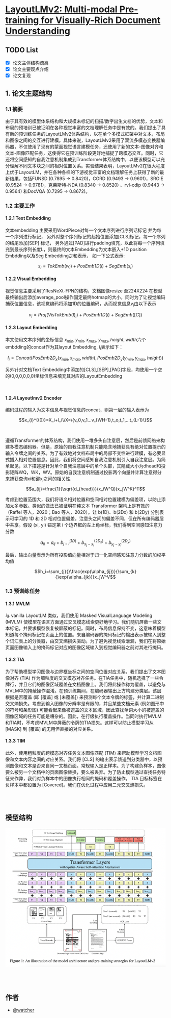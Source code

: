 # [LayoutLMv2: Multi-modal Pre-training for Visually-Rich Document Understanding](https://arxiv.org/abs/2012.14740)

## TODO List

- [x] 论文主体结构疏离
- [x] 论文主要观点介绍
- [x] 论文复现

## 1. 论文主题结构

### 1.1 摘要

由于其有效的模型体系结构和大规模未标记的扫描/数字出生文档的优势，文本和布局的预培训已被证明在各种视觉丰富的文档理解任务中是有效的。我们提出了具有新的预训练任务的LayoutLMv2体系结构，以在单个多模式框架中对文本，布局和图像之间的交互进行建模。具体来说，LayoutLMv2采用了双流多模态变换器编码器，不仅使用了现有的蒙面视觉语言建模任务，还使用了新的文本-图像对齐和文本-图像匹配任务，这使得它在预训练阶段更好地捕捉了跨模态交互。同时，它还将空间感知的自我注意机制集成到Transformer体系结构中，以便该模型可以充分理解不同文本块之间的相对位置关系。实验结果表明，LayoutLMv2在很大程度上优于LayoutLM，并在各种各样的下游视觉丰富的文档理解任务上获得了新的最新结果，包括FUNSD (0.7895 → 0.8420)，CORD (0.9493 → 0.9601)，SROIE (0.9524 → 0.9781)，克莱斯特-NDA (0.8340 → 0.8520) 、rvl-cdip (0.9443 → 0.9564) 和DocVQA (0.7295 → 0.8672)。

### 1.2 主要工作

#### 1.2.1 Text Embedding

文本embedding 主要采用WordPiece对每一个文本序列进行序列话标记 并为每一个序列进行标记， 另外对整个序列标记的起始位置添加[CLS]标记，每一个序列的结尾添加[SEP] 标记， 另外通过[PAD]进行padding填充，以此将每一个序列填充到最长序列长度L，则最终的文本Embedding为文本嵌入+1D position Embdding以及Seg Embedding之和表示， 如一下公式表示:

$$s_i=TokEmb(w_i)+PosEmb1D(i)+SegEmb(s_i)$$

#### 1.2.2 Visual Embedding

视觉信息主要采用了ResNeXt-FPN的结构，文档图像resize 至224X224 在模型最终输出后添加average_pool操作固定最终hotmap的大小，同时为了让视觉编码捕获位置信息，该视觉编码将添加1D的位置编码，从而视觉信息$v_i$由以下表示

$$v_i=Proj(VisTokEmb(I)_i)+PosEmb1D(i)+SegEmb([C])$$

#### 1.2.3 Layout Embedding

本文使用文本序列的坐标信息 ${x_{min},y_{min},x_{max},y_{max}, height, width}$六个embdding的concat作为其layout Embedding, $l_i$表示如下：

$$l_i = Concat(PosEmb2D_x(x_{min},x_{max},width),PosEmb2D_y(y_{min},y_{max},height))$$

另外针对文档Text Embedding中添加的[CLS],[SEP],[PAD]字段，均使用一个空的(0,0,0,0,0,0)坐标信息来填充其对应的LayoutEmbedding

<br/>

#### 1.2.4 Layoutlmv2 Encoder

编码过程的输入为文本信息与视觉信息的concat，则第一层的输入表示为

$$x_{i}^{(0)}=X_i+l_i\\X=\{v_0,v_1...v_{WH-1},t_o,t_1,...t_{L-1}\}$$

<br/>

遵循Transformer的体系结构，我们使用一堆多头自注意层，然后是前馈网络来构建多模态编码器。但是，原始的自我注意机制只能隐含地捕获具有绝对位置提示的输入令牌之间的关系。为了有效地对文档布局中的局部不变性进行建模，有必要显式插入相对位置信息。因此，我们将空间感知自我注意机制引入自我注意层。为简单起见，以下描述是针对单个自我注意层中的单个头部，其隐藏大小为dhead和投影矩阵WQ，WK，WV。原始的自我注意机制通过投影两个向量并计算注意得分来捕获查询xi和键xj之间的相关性.

$$a_{ij}=\frac{1}{\sqrt{d_{head}}}(x_iW^Q)(x_jW^K)^T$$

考虑到位置范围大，我们将语义相对位置和空间相对位置建模为偏差项，以防止添加太多参数。类似的做法已被证明在纯文本 Transformer 架构上是有效的（Raffel 等人，2020；Bao 等人，2020）。让 b(1D)、b(2Dx) 和 b(2Dy) 分别表示可学习的 1D 和 2D 相对位置偏差。注意头之间的偏差不同，但在所有编码器层中共享。假设 (xi, yi) 锚定第 i 个边界框的左上角坐标，我们得到空间感知注意力分数

$$a_{ij}=a_{ij}+b_{j-i}^{(1D)}+b_{x_j-x_i}^{(2D_x)}+b_{y_j-y_i}^{(2D_y)}$$

最后，输出向量表示为所有投影值向量相对于归一化空间感知注意力分数的加权平均值

$$h_i=\sum_{j}{}\frac{exp(\alpha_{ij})}{\sum_{k}{}exp(\alpha_{jk})}x_jW^V$$

### 1.3 预训练任务

#### 1.3.1 MVLM

与 vanilla LayoutLM 类似，我们使用 Masked VisualLanguage Modeling (MVLM) 使模型在语言方面通过交叉模态线索更好地学习。我们随机屏蔽一些文本标记，并要求模型恢复被屏蔽的标记。同时，布局信息保持不变，这意味着模型知道每个掩码标记在页面上的位置。来自编码器的掩码标记的输出表示被输入到整个词汇表上的分类器，由交叉熵损失驱动。为了避免视觉线索泄漏，我们在将原始页面图像输入上的掩码标记对应的图像区域输入到视觉编码器之前对其进行掩码。

#### 1.3.2 TIA

为了帮助模型学习图像与边界框坐标之间的空间位置对应关系，我们提出了文本图像对齐 (TIA) 作为细粒度的交叉模态对齐任务。在TIA任务中，随机选择了一些令牌行，并且它们的图像区域覆盖在文档图像上。我们将此操作称为覆盖，以避免与MVLM中的掩蔽操作混淆。在预训练期间，在编码器输出上方构建分类层。该层根据是否覆盖 (即 [覆盖] 或 [未覆盖]) 来预测每个文本令牌的标签，并计算二进制交叉熵损失。考虑到输入图像的分辨率是有限的，并且某些文档元素 (例如图形中的符号和条形图) 可能看起来像被遮盖的文本区域，因此查找单词大小的被遮盖的图像区域的任务可能是嘈杂的。因此，在行级执行覆盖操作。当同时执行MVLM和TIA时，不考虑MVLM中屏蔽的令牌的TIA损失。这样可以防止模型学习从 [MASK] 到 [覆盖] 的无用但直接的对应关系。

#### 1.3.3 TIM

此外，使用粗粒度的跨模态对齐任务文本图像匹配 (TIM) 来帮助模型学习文档图像和文本内容之间的对应关系。我们将 [CLS] 的输出表示馈送到分类器中，以预测图像和文本是否来自同一文档页面。常规输入是正样本。为了构建负样本，图像要么被另一个文档中的页面图像替换，要么被丢弃。为了防止模型通过查找任务特征来作弊，我们对负样本中的图像执行相同的掩码和覆盖操作。 TIA 目标标签在负样本中都设置为 [Covered]。我们在优化过程中应用二元交叉熵损失。

<br/>

<br/>

## 模型结构

![screen-capture](70cdf4e6106b454696794cb0bf514505.png)

<br/>

<br/>

## 作者

- [@watcher](https://github.com/mlshenkai)
